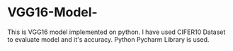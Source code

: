 # VGG16-Model-
This is VGG16 model implemented on python. I have used CIFER10 Dataset to evaluate model and it's accuracy. Python Pycharm Library is used.
